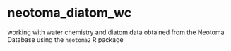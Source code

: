 # neotoma_diatom_wc
working with water chemistry and diatom data obtained from the Neotoma Database using the `neotoma2` R package
